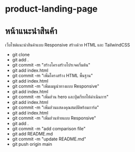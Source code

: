 # product-landing-page
# หน้าแนะนําสินค้า
เว็บไซต์แนะนําสินค้าแบบ Responsive สร้างด้วย HTML และ TailwindCSS
- git clone
- git add .
- git commit -m "สร้างโครงสร้างโปรเจคเริ่มต้น"
- git add index.html
- git commit -m "เพิ่มโครงสร้าง HTML พื้นฐาน"
- git add index.html
- git commit -m "เพิ่มเมนูนําทางแบบ Responsive"
- git add index.html
- git commit -m "เพิ่มส่วน hero และปุ่มเรียกให้ดำเนินการ"
- git add index.html
- git commit -m "เพิ่มส่วนแสดงคุณสมบัติพร้อมการ์ด"
- git add index.html
- git commit -m "เพิ่มส่วนท้ายแบบ Responsive"
- git add .
- git commit -m "add comparison file"
- git add README.md
- git commit -m "update README.md"
- git push origin main